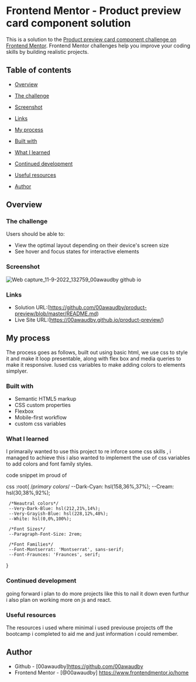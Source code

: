 # Frontend Mentor - Product preview card component solution

This is a solution to the [Product preview card component challenge on Frontend Mentor](https://www.frontendmentor.io/challenges/product-preview-card-component-GO7UmttRfa). Frontend Mentor challenges help you improve your coding skills by building realistic projects. 

## Table of contents

- [Overview](#overview)

- [The challenge](#the-challenge)

- [Screenshot](#screenshot)

- [Links](#links)

- [My process](#my-process)

- [Built with](#built-with)

- [What I learned](#what-i-learned)

- [Continued development](#continued-development)

- [Useful resources](#useful-resources)

- [Author](#author)




## Overview

### The challenge

Users should be able to:

- View the optimal layout depending on their device's screen size
- See hover and focus states for interactive elements

### Screenshot

![Web capture_11-9-2022_132759_00awaudby github io](https://user-images.githubusercontent.com/84845712/189527690-5d9e76cd-f164-4573-bb47-e1f7e5fa5650.jpeg)




### Links

- Solution URL:(https://github.com/00awaudby/product-preview/blob/master/README.md)
- Live Site URL:(https://00awaudby.github.io/product-preview/)

## My process

The process goes as follows, built out using basic html, we use css to style it and make it loop presentable, along with flex box and media queries to make it responsive. Iused css variables to make adding colors to elements simplyer.

### Built with

- Semantic HTML5 markup
- CSS custom properties
- Flexbox
- Mobile-first workflow
- custom css variables




### What I learned

I primaraily wanted to use this project to re inforce some css skills , i managed to achieve this i also wanted to implement the use of css variables to add colors and font family styles.

code snippet im proud of

css
:root{
    /*primary colors*/
    --Dark-Cyan: hsl(158,36%,37%);
    --Cream: hsl(30,38%,92%);

     /*Neautral colors*/
     --Very-Dark-Blue: hsl(212,21%,14%);
     --Very-Grayish-Blue: hsl(228,12%,48%);
     --White: hsl(0,0%,100%);

     /*Font Sizes*/
     --Paragraph-Font-Size: 2rem;

     /*Font Families*/
     --Font-Montserrat: 'Montserrat', sans-serif;
     --Font-Fraunces: 'Fraunces', serif;


}



### Continued development

going forward i plan to do more projects like this to nail it down even furthur i also plan on working more on js and react.



### Useful resources

The resources i used where minimal i used previouse projects off the bootcamp i completed to aid me and just information i could remember.

## Author


- Github - [00awaudby]https://github.com/00awaudby
- Frontend Mentor - [@00awaudby] https://www.frontendmentor.io/home






